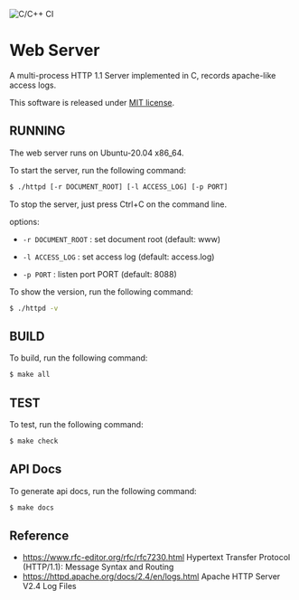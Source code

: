 ![C/C++ CI](https://github.com/youpong/chttpd/workflows/C/C++%20CI/badge.svg)

# Web Server

A multi-process HTTP 1.1 Server implemented in C,
records apache-like access logs.

This software is released under [MIT license](./LICENSE).


## RUNNING

The web server runs on Ubuntu-20.04 x86_64.

To start the server, run the following command:

```bash
$ ./httpd [-r DOCUMENT_ROOT] [-l ACCESS_LOG] [-p PORT]
```

To stop the server, just press Ctrl+C on the command line.

options:

- `-r DOCUMENT_ROOT` : set document root (default: www)

- `-l ACCESS_LOG` : set access log (default: access.log)

- `-p PORT` : listen port PORT (default: 8088)

To show the version, run the following command:

```bash
$ ./httpd -v
```

## BUILD

To build, run the following command:

```bash
$ make all
```

## TEST

To test, run the following command:

```bash
$ make check
```

## API Docs

To generate api docs, run the following command:

```bash
$ make docs
```

## Reference

*  https://www.rfc-editor.org/rfc/rfc7230.html Hypertext Transfer Protocol (HTTP/1.1): Message Syntax and Routing
*  https://httpd.apache.org/docs/2.4/en/logs.html Apache HTTP Server V2.4 Log Files


